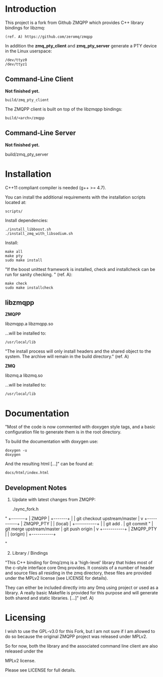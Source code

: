# Introduction

This project is a fork from Github ZMQPP which provides C++ library bindings for
libzmq:

	(ref. A) https://github.com/zeromq/zmqpp

In addition the **zmq_pty_client** and **zmq_pty_server** generate a PTY device
in the Linux userspace:

	/dev/ttyz0
	/dev/ttyz1

## Command-Line Client

**Not finished yet.**

	build/zmq_pty_client

The ZMQPP client is built on top of the libzmqpp bindings:

	build/<arch>/zmqpp

## Command-Line Server

**Not finished yet.**

build/zmq_pty_server


# Installation

C++11 compliant compiler is needed (g++ >= 4.7).

You can install the additional requirements with the installation scripts
located at:

	scripts/

Install dependencies:

	./install_libboost.sh
	./install_zmq_with_libsodium.sh

Install:

	make all
	make pty
	sudo make install

"If the boost unittest framework is installed, check and installcheck can be run
for sanity checking. " (ref. A):

	make check
	sudo make installcheck


## libzmqpp

__ZMQPP__

libzmqpp.a
libzmqpp.so

...will be installed to:

	/usr/local/lib

"The install process will only install headers and the shared object to the
system. The archive will remain in the build directory." (ref. A)

__ZMQ__

libzmq.a
libzmq.so

...will be installed to:

	/usr/local/lib


# Documentation

"Most of the code is now commented with doxygen style tags, and a basic
configuration file to generate them is in the root directory.

To build the documentation with doxygen use:

	doxygen -u
	doxygen

And the resulting html [...]" can be found at:

	docs/html/index.html


## Development Notes

1) Update with latest changes from ZMQPP:

	./sync_fork.h

"
  +-------+
  | ZMQPP |
  +-------+
      |
      | git checkout upstream/master
      |
      v 
+-----------+
| ZMQPP_PTY |
|  (local)  |
+-----------+
      |
      | git add .
      | git commit "<change note>
      | git merge upstream/master
      | git push origin
      |
      v
+-----------+
| ZMQPP_PTY |
| (origin)  |
+-----------+

"

2) Library / Bindings

"This C++ binding for 0mq/zmq is a 'high-level' library that hides most of the
c-style interface core 0mq provides. It consists of a number of header and
source files all residing in the zmq directory, these files are provided under
the MPLv2 license (see LICENSE for details).

They can either be included directly into any 0mq using project or used as a
library. A really basic Makefile is provided for this purpose and will generate
both shared and static libraries. [...]" (ref. A)


# Licensing

I wish to use the GPL-v3.0 for this Fork, but I am not sure if I am allowed to
do so because the original ZMQPP project was released under MPLv2.

So for now, both the library and the associated command line client are also
released under the

MPLv2 license.

Please see LICENSE for full details.
